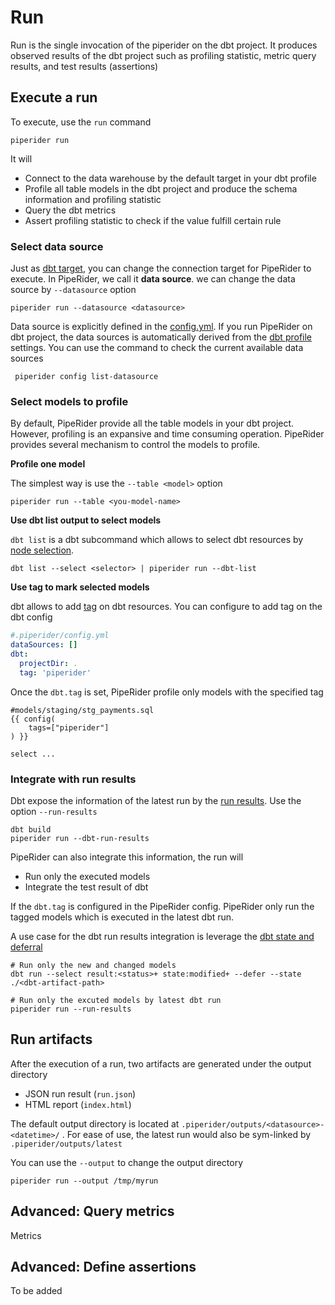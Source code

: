 # Run

Run is the single invocation of the piperider on the dbt project. It produces observed results of the dbt project such as profiling statistic, metric query results, and test results (assertions)

## Execute a run

To execute, use the `run` command&#x20;

```
piperider run
```

It will

* Connect to the data warehouse by the default target in your dbt profile
* Profile all table models in the dbt project and produce the schema information and profiling statistic
* Query the dbt metrics
* Assert profiling statistic to check if the value fulfill certain rule

### Select data source

Just as [dbt target](https://docs.getdbt.com/reference/dbt-jinja-functions/target), you can change the connection target for PipeRider to execute. In PipeRider, we call it **data source**. we can change the data source by `--datasource` option&#x20;

```
piperider run --datasource <datasource>
```

Data source is explicitly defined in the [config.yml](../../reference/project-structure/config.yml.md). If you run PipeRider on dbt project, the data sources is automatically derived from the [dbt profile](https://docs.getdbt.com/reference/profiles.yml) settings. You can use the command to check the current available data sources

```
 piperider config list-datasource
```

### Select models to profile

By default, PipeRider provide all the table models in your dbt project. However, profiling is an expansive and time consuming operation.  PipeRider provides several mechanism to control the models to profile.

**Profile one model**

The simplest way is use the `--table <model>` option

```
piperider run --table <you-model-name>
```

**Use dbt list output to select models**

`dbt list` is a dbt subcommand which allows to select dbt resources by [node selection](https://docs.getdbt.com/reference/node-selection/syntax).

```
dbt list --select <selector> | piperider run --dbt-list
```

**Use tag to mark selected models**

dbt allows to add [tag](https://docs.getdbt.com/reference/resource-configs/tags) on dbt resources. You can configure to add tag on the dbt config

```yaml
#.piperider/config.yml
dataSources: []
dbt:
  projectDir: .
  tag: 'piperider'
```

Once the `dbt.tag` is set, PipeRider profile only models with the specified tag

```
#models/staging/stg_payments.sql
{{ config(
    tags=["piperider"]
) }}

select ...

```

### Integrate with run results

Dbt expose the information of the latest run by the [run results](https://docs.getdbt.com/reference/artifacts/run-results-json). Use the option `--run-results`&#x20;

```
dbt build
piperider run --dbt-run-results
```

PipeRider can also integrate this information, the run will

* Run only the executed models
* Integrate the test result of dbt

If the `dbt.tag` is configured in the PipeRider config. PipeRider only run the tagged models which is executed in the latest dbt run.

A use case for the dbt run results integration is leverage the [dbt state and deferral](https://docs.getdbt.com/docs/deploy/about-state)

```
# Run only the new and changed models
dbt run --select result:<status>+ state:modified+ --defer --state ./<dbt-artifact-path>

# Run only the excuted models by latest dbt run
piperider run --run-results
```

## Run artifacts

After the execution of a run, two artifacts are generated under the output directory

* JSON run result (`run.json`)
* HTML report (`index.html`)

The default output directory is located at `.piperider/outputs/<datasource>-<datetime>/` . For ease of use, the latest run would also be sym-linked by `.piperider/outputs/latest`

You can use the `--output` to change the output directory

```
piperider run --output /tmp/myrun
```

## Advanced: Query metrics

Metrics&#x20;

## Advanced: Define assertions

To be added





